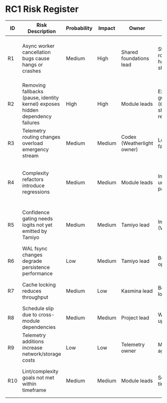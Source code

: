 # RC1 Risk Register

| ID | Risk Description | Probability | Impact | Owner | Mitigation | Contingency | Status |
|----|------------------|-------------|--------|-------|------------|-------------|--------|
| R1 | Async worker cancellation bugs cause hangs or crashes | Medium | High | Shared foundations lead | Stress test cancellation, staged rollout behind flag (soak harness in repo, shared worker shipping) | Revert to threaded executors temporarily | Completed (2025-09-26, soak + integration coverage signed off 2025-09-27) |
| R2 | Removing fallbacks (pause, identity kernel) exposes hidden dependency failures | High | High | Module leads | Execute strict dependency guard plan (`09_strict_dependency_plan.md`), ship telemetry + preflight before removing fallbacks | Re-enable fallback flags temporarily with logging (flagged, time-boxed) | Completed (2025-09-26, guard telemetry verified 2025-09-27) |
| R3 | Telemetry routing changes overload emergency stream | Medium | Medium | Codex (Weatherlight owner) | Load-test routing, throttle fallback, monitor queue | Rollback routing change | Completed (2025-09-27, load harness + counter instrumentation) |
| R4 | Complexity refactors introduce regressions | Medium | Medium | Module leads | Incremental PRs, extensive unit/integration tests (fixture parity guard landed for Tolaria) | Partial rollback of refactor | Mitigating (Tolaria R4a + Tamiyo R4b integrated 2025-09-27; Kasmina R4c outstanding) |
| R5 | Confidence gating needs logits not yet emitted by Tamiyo | Medium | Medium | Tamiyo lead | Implement logits export early (WP-A2 dependency) | Temporarily fallback to conservative gate with telemetry warning | Completed (2025-09-27, Tamiyo annotations + Kasmina enforcement) |
| R6 | WAL fsync changes degrade persistence performance | Low | Medium | Tamiyo lead | Benchmark writes, batch operations | Provide configuration toggle to disable fsync (dev only) | Open |
| R7 | Cache locking reduces throughput | Medium | Low | Kasmina lead | Benchmark before/after, tune lock granularity | Make cache locking optional per env | Open |
| R8 | Schedule slip due to cross-module dependencies | Medium | Medium | Project lead | Weekly sync, status tracker updates, unblock quickly | Reprioritize low-impact work packages | Open |
| R9 | Telemetry additions increase network/storage costs | Low | Low | Telemetry owner | Monitor telemetry volume, aggregate metrics | Disable noisy metrics | Open |
| R10 | Lint/complexity goals not met within timeframe | Medium | Medium | Module leads | Schedule dedicated refactor time, track in status board | Carryover to next milestone with explicit debt | Open |
